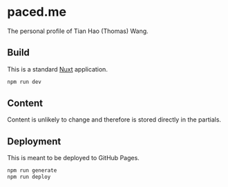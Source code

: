 # paced.me

The personal profile of Tian Hao (Thomas) Wang.

## Build

This is a standard [Nuxt](https://nuxtjs.org) application.

``` bash
npm run dev
```

## Content

Content is unlikely to change and therefore is stored directly in the partials.

## Deployment

This is meant to be deployed to GitHub Pages.

```bash
npm run generate
npm run deploy
```
